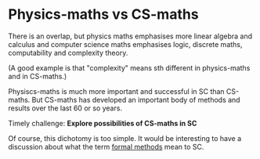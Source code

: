 # Physics-maths vs CS-maths

There is an overlap, but physics maths emphasises more linear algebra and calculus and computer science maths emphasises logic, discrete maths, computability and complexity theory. 

(A good example is that "complexity" means sth different in physics-maths and in CS-maths.)

Physiscs-maths is much more important and successful in SC than CS-maths. But CS-maths has developed an important body of methods and results over the last 60 or so years.

Timely challenge: **Explore possibilities of CS-maths in SC**

Of course, this dichotomy is too simple. It would be interesting to have a discussion about what the term [formal methods](formal-methods) mean to SC. 